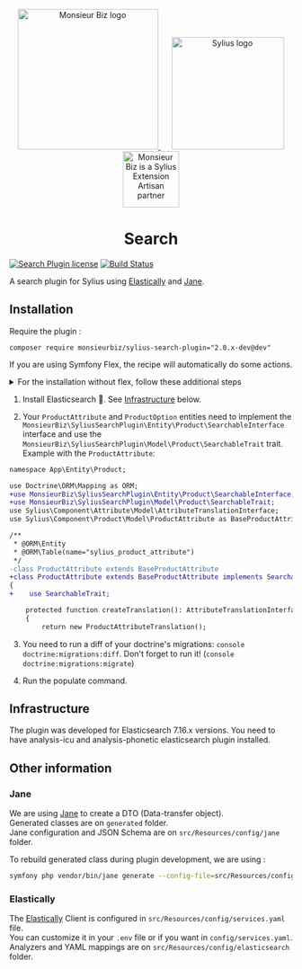 <p align="center">
    <a href="https://monsieurbiz.com" target="_blank">
        <img src="https://monsieurbiz.com/logo.png" width="250px" alt="Monsieur Biz logo" />
    </a>
    &nbsp;&nbsp;&nbsp;&nbsp;
    <a href="https://monsieurbiz.com/agence-web-experte-sylius" target="_blank">
        <img src="https://demo.sylius.com/assets/shop/img/logo.png" width="200px" alt="Sylius logo" />
    </a>
    <br/>
    <img src="https://monsieurbiz.com/assets/images/sylius_badge_extension-artisan.png" width="100" alt="Monsieur Biz is a Sylius Extension Artisan partner">
</p>

<h1 align="center">Search</h1>

[![Search Plugin license](https://img.shields.io/github/license/monsieurbiz/SyliusSearchPlugin?public)](https://github.com/monsieurbiz/SyliusSearchPlugin/blob/master/LICENSE.txt)
[![Build Status](https://img.shields.io/github/workflow/status/monsieurbiz/SyliusSearchPlugin/PHP%20Composer)](https://github.com/monsieurbiz/SyliusSearchPlugin/actions?query=workflow%3A%22PHP+Composer%22)

A search plugin for Sylius using [Elastically](https://github.com/jolicode/elastically) and [Jane](https://github.com/janephp/janephp).

## Installation

Require the plugin :
```
composer require monsieurbiz/sylius-search-plugin="2.0.x-dev@dev"
```

If you are using Symfony Flex, the recipe will automatically do some actions.

<details>
<summary>For the installation without flex, follow these additional steps</summary>
<p>

Change your `config/bundles.php` file to add this line for the plugin declaration:
```php
<?php

return [
    //..
    MonsieurBiz\SyliusSearchPlugin\MonsieurBizSyliusSearchPlugin::class => ['all' => true],
    Jane\Bundle\AutoMapperBundle\JaneAutoMapperBundle::class => ['all' => true],
];
```

Create the config file in `config/packages/monsieurbiz_sylius_search_plugin.yaml`:

```yaml
imports:
  - { resource: "@MonsieurBizSyliusSearchPlugin/Resources/config/config.yaml" }
```

Create the route config file in `config/routes/monsieurbiz_sylius_search_plugin.yaml`:

```yaml
monsieurbiz_search_plugin:
  resource: "@MonsieurBizSyliusSearchPlugin/Resources/config/routing.yaml"
```

Copy the override templates:

```shell
cp -Rv vendor/monsieurbiz/sylius-search-plugin/src/Resources/templates/* templates/
```

Finally configure plugin in your .env file by adding these lines at the end :

```
###> MonsieurBizSearchPlugin ###
MONSIEURBIZ_SEARCHPLUGIN_MESSENGER_TRANSPORT_DSN=doctrine://default
MONSIEURBIZ_SEARCHPLUGIN_ES_HOST=${ELASTICSEARCH_HOST:-localhost}
MONSIEURBIZ_SEARCHPLUGIN_ES_PORT=${ELASTICSEARCH_PORT:-9200}
###< MonsieurBizSearchPlugin ###
```

</p>
</details>

1. Install Elasticsearch 💪. See [Infrastructure](#infrastructure) below.

2. Your `ProductAttribute` and `ProductOption` entities need to implement the `MonsieurBiz\SyliusSearchPlugin\Entity\Product\SearchableInterface` interface and use the `MonsieurBiz\SyliusSearchPlugin\Model\Product\SearchableTrait` trait. Example with the `ProductAttribute`:

```diff
namespace App\Entity\Product;

use Doctrine\ORM\Mapping as ORM;
+use MonsieurBiz\SyliusSearchPlugin\Entity\Product\SearchableInterface;
+use MonsieurBiz\SyliusSearchPlugin\Model\Product\SearchableTrait;
use Sylius\Component\Attribute\Model\AttributeTranslationInterface;
use Sylius\Component\Product\Model\ProductAttribute as BaseProductAttribute;

/**
 * @ORM\Entity
 * @ORM\Table(name="sylius_product_attribute")
 */
-class ProductAttribute extends BaseProductAttribute
+class ProductAttribute extends BaseProductAttribute implements SearchableInterface
{
+    use SearchableTrait;

    protected function createTranslation(): AttributeTranslationInterface
    {
        return new ProductAttributeTranslation();
```

3. You need to run a diff of your doctrine's migrations: `console doctrine:migrations:diff`. Don't forget to run it! (`console doctrine:migrations:migrate`)

4. Run the populate command.

## Infrastructure

The plugin was developed for Elasticsearch 7.16.x versions. You need to have analysis-icu and analysis-phonetic elasticsearch plugin installed.

## Other information

### Jane

We are using [Jane](https://github.com/janephp/janephp) to create a DTO (Data-transfer object).  
Generated classes are on `generated` folder.  
Jane configuration and JSON Schema are on `src/Resources/config/jane` folder. 

To rebuild generated class during plugin development, we are using : 

```bash
symfony php vendor/bin/jane generate --config-file=src/Resources/config/jane/jane-configuration.php
```

### Elastically

The [Elastically](https://github.com/jolicode/elastically) Client is configured in `src/Resources/config/services.yaml` file.  
You can customize it in your `.env` file or if you want in `config/services.yaml`.  
Analyzers and YAML mappings are on `src/Resources/config/elasticsearch` folder.
